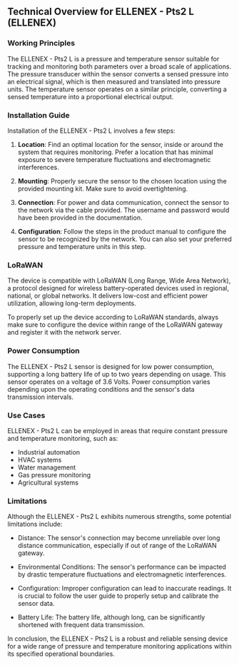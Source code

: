 ## Technical Overview for ELLENEX - Pts2 L (ELLENEX)

### Working Principles

The ELLENEX - Pts2 L is a pressure and temperature sensor suitable for tracking and monitoring both parameters over a broad scale of applications. The pressure transducer within the sensor converts a sensed pressure into an electrical signal, which is then measured and translated into pressure units. The temperature sensor operates on a similar principle, converting a sensed temperature into a proportional electrical output.

### Installation Guide

Installation of the ELLENEX - Pts2 L involves a few steps:

1. **Location**: Find an optimal location for the sensor, inside or around the system that requires monitoring. Prefer a location that has minimal exposure to severe temperature fluctuations and electromagnetic interferences.

2. **Mounting**: Properly secure the sensor to the chosen location using the provided mounting kit. Make sure to avoid overtightening.

3. **Connection**: For power and data communication, connect the sensor to the network via the cable provided. The username and password would have been provided in the documentation.

4. **Configuration**: Follow the steps in the product manual to configure the sensor to be recognized by the network. You can also set your preferred pressure and temperature units in this step.

### LoRaWAN

The device is compatible with LoRaWAN (Long Range, Wide Area Network), a protocol designed for wireless battery-operated devices used in regional, national, or global networks. It delivers low-cost and efficient power utilization, allowing long-term deployments. 

To properly set up the device according to LoRaWAN standards, always make sure to configure the device within range of the LoRaWAN gateway and register it with the network server.

### Power Consumption

The ELLENEX - Pts2 L sensor is designed for low power consumption, supporting a long battery life of up to two years depending on usage. This sensor operates on a voltage of 3.6 Volts. Power consumption varies depending upon the operating conditions and the sensor's data transmission intervals.

### Use Cases

ELLENEX - Pts2 L can be employed in areas that require constant pressure and temperature monitoring, such as:

- Industrial automation 
- HVAC systems
- Water management
- Gas pressure monitoring 
- Agricultural systems

### Limitations

Although the ELLENEX - Pts2 L exhibits numerous strengths, some potential limitations include:

- Distance: The sensor's connection may become unreliable over long distance communication, especially if out of range of the LoRaWAN gateway.

- Environmental Conditions: The sensor's performance can be impacted by drastic temperature fluctuations and electromagnetic interferences.

- Configuration: Improper configuration can lead to inaccurate readings. It is crucial to follow the user guide to properly setup and calibrate the sensor data. 

- Battery Life: The battery life, although long, can be significantly shortened with frequent data transmission. 

In conclusion, the ELLENEX - Pts2 L is a robust and reliable sensing device for a wide range of pressure and temperature monitoring applications within its specified operational boundaries.